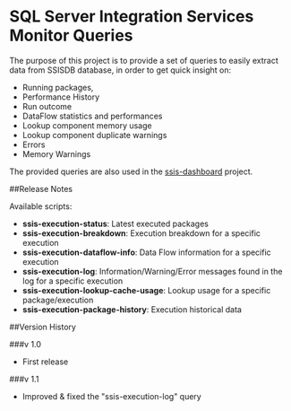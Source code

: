 SQL Server Integration Services Monitor Queries
===============================================

The purpose of this project is to provide a set of queries to easily extract data from SSISDB database, in order to get quick insight on:

* Running packages, 
* Performance History
* Run outcome
* DataFlow statistics and performances
* Lookup component memory usage
* Lookup component duplicate warnings
* Errors
* Memory Warnings

The provided queries are also used in the [ssis-dashboard](https://github.com/yorek/ssis-dashboard) project.
 
##Release Notes

Available scripts:

* **ssis-execution-status**: Latest executed packages
* **ssis-execution-breakdown**: Execution breakdown for a specific execution
* **ssis-execution-dataflow-info**: Data Flow information for a specific execution
* **ssis-execution-log**: Information/Warning/Error messages found in the log for a specific execution
* **ssis-execution-lookup-cache-usage**: Lookup usage for a specific package/execution
* **ssis-execution-package-history**: Execution historical data 

##Version History

###v 1.0 

* First release 

###v 1.1

* Improved & fixed the "ssis-execution-log" query
